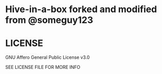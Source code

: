 # Hive-in-a-box forked and modified from @someguy123

# LICENSE

GNU Affero General Public License v3.0

SEE LICENSE FILE FOR MORE INFO
